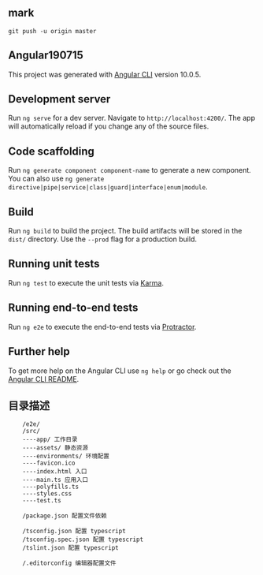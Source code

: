 ## mark
    git push -u origin master

## Angular190715

This project was generated with [Angular CLI](https://github.com/angular/angular-cli) version 10.0.5.

## Development server

Run `ng serve` for a dev server. Navigate to `http://localhost:4200/`. The app will automatically reload if you change any of the source files.

## Code scaffolding

Run `ng generate component component-name` to generate a new component. You can also use `ng generate directive|pipe|service|class|guard|interface|enum|module`.

## Build

Run `ng build` to build the project. The build artifacts will be stored in the `dist/` directory. Use the `--prod` flag for a production build.

## Running unit tests

Run `ng test` to execute the unit tests via [Karma](https://karma-runner.github.io).

## Running end-to-end tests

Run `ng e2e` to execute the end-to-end tests via [Protractor](http://www.protractortest.org/).

## Further help

To get more help on the Angular CLI use `ng help` or go check out the [Angular CLI README](https://github.com/angular/angular-cli/blob/master/README.md).

## 目录描述
``` project
    /e2e/
    /src/
    ----app/ 工作目录
    ----assets/ 静态资源
    ----environments/ 环境配置
    ----favicon.ico
    ----index.html 入口
    ----main.ts 应用入口
    ----polyfills.ts
    ----styles.css
    ----test.ts

    /package.json 配置文件依赖

    /tsconfig.json 配置 typescript
    /tsconfig.spec.json 配置 typescript
    /tslint.json 配置 typescript

    /.editorconfig 编辑器配置文件
```
